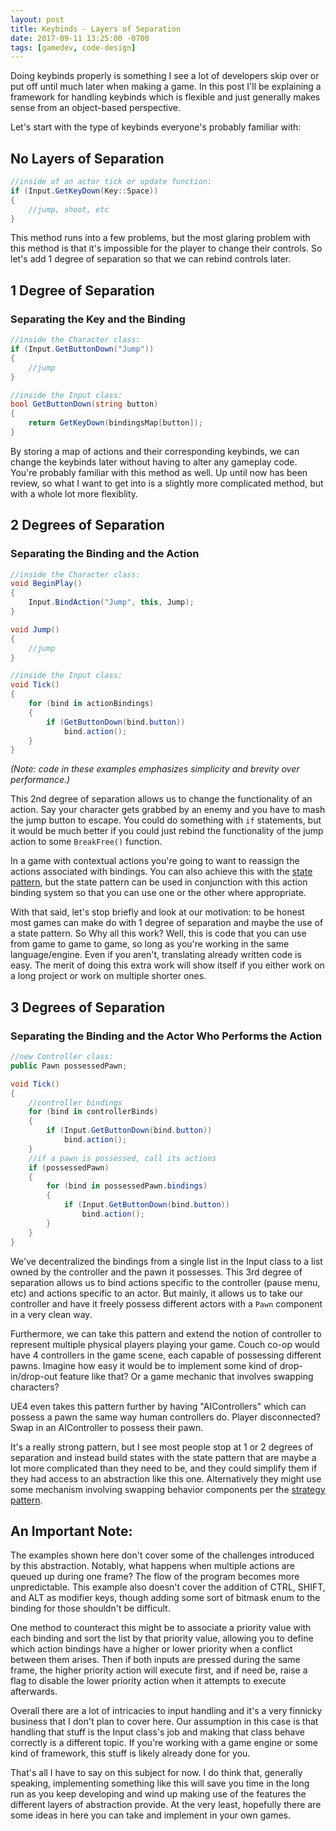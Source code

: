 ```yaml
---
layout: post
title: Keybinds - Layers of Separation
date: 2017-09-11 13:25:00 -0700
tags: [gamedev, code-design]
---
```

Doing keybinds properly is something I see a lot of developers skip over or put off
until much later when making a game. In this post I'll be explaining a framework
for handling keybinds which is flexible and just generally makes sense from an
object-based perspective.

Let's start with the type of keybinds everyone's probably familiar with:

## No Layers of Separation
```c#
//inside of an actor tick or update function:
if (Input.GetKeyDown(Key::Space))
{
    //jump, shoot, etc
}
```

This method runs into a few problems, but the most glaring problem with this method is
that it's impossible for the player to change their controls. So let's add 1 degree of
separation so that we can rebind controls later.

## 1 Degree of Separation
### Separating the Key and the Binding
```c#
//inside the Character class:
if (Input.GetButtonDown("Jump"))
{
    //jump
}
```

```c#
//inside the Input class:
bool GetButtonDown(string button)
{
    return GetKeyDown(bindingsMap[button]);
}
```

By storing a map of actions and their corresponding keybinds, we can change the keybinds
later without having to alter any gameplay code. You're probably familiar with this method
as well. Up until now has been review, so what I want to get into is a slightly more
complicated method, but with a whole lot more flexiblity.

## 2 Degrees of Separation
### Separating the Binding and the Action
```c#
//inside the Character class:
void BeginPlay()
{
    Input.BindAction("Jump", this, Jump);
}

void Jump()
{
    //jump
}
```

```c#
//inside the Input class:
void Tick()
{
    for (bind in actionBindings)
    {
        if (GetButtonDown(bind.button))
            bind.action();
    }
}
```
*(Note: code in these examples emphasizes simplicity and brevity over performance.)*

This 2nd degree of separation allows us to change the functionality of an action. Say your
character gets grabbed by an enemy and you have to mash the jump button to escape. You
could do something with `if` statements, but it would be much better if you could just
rebind the functionality of the jump action to some `BreakFree()` function.

In a game with contextual actions you're going to want to reassign the actions associated
with bindings. You can also achieve this with the [state pattern](http://gameprogrammingpatterns.com/state.html),
but the state pattern can be used in conjunction with this action binding system so that
you can use one or the other where appropriate.

With that said, let's stop briefly and look at our motivation: to be honest most games can
make do with 1 degree of separation and maybe the use of a state pattern. So Why all this work?
Well, this is code that you can use from game to game to game, so long as you're working in the
same language/engine. Even if you aren't, translating already written code is easy. The merit of
doing this extra work will show itself if you either work on a long project or work on multiple
shorter ones.

## 3 Degrees of Separation
### Separating the Binding and the Actor Who Performs the Action
```c#
//new Controller class:
public Pawn possessedPawn;

void Tick()
{
    //controller bindings
    for (bind in controllerBinds)
    {
        if (Input.GetButtonDown(bind.button))
            bind.action();
    }
    //if a pawn is possessed, call its actions
    if (possessedPawn)
    {
        for (bind in possessedPawn.bindings)
        {
            if (Input.GetButtonDown(bind.button))
                bind.action();
        }
    }
}
```

We've decentralized the bindings from a single list in the Input class to a list owned by
the controller and the pawn it possesses. This 3rd degree of separation allows us to bind
actions specific to the controller (pause menu, etc) and actions specific to an actor. But
mainly, it allows us to take our controller and have it freely possess different actors
with a `Pawn` component in a very clean way.

Furthermore, we can take this pattern and extend the notion of controller to represent
multiple physical players playing your game. Couch co-op would have 4 controllers in
the game scene, each capable of possessing different pawns. Imagine how easy it would be to
implement some kind of drop-in/drop-out feature like that? Or a game mechanic that involves
swapping characters?

UE4 even takes this pattern further by having "AIControllers" which can possess a pawn the
same way human controllers do. Player disconnected? Swap in an AIController to possess
their pawn.

It's a really strong pattern, but I see most people stop at 1 or 2 degrees of separation
and instead build states with the state pattern that are maybe a lot more complicated than
they need to be, and they could simplify them if they had access to an abstraction like this
one. Alternatively they might use some mechanism involving swapping behavior components per the
[strategy pattern](https://en.wikipedia.org/wiki/Strategy_pattern).

## An Important Note:

The examples shown here don't cover some of the challenges introduced by this abstraction.
Notably, what happens when multiple actions are queued up during one frame? The flow of the
program becomes more unpredictable. This example also doesn't cover the addition of CTRL,
SHIFT, and ALT as modifier keys, though adding some sort of bitmask enum to the binding for
those shouldn't be difficult.

One method to counteract this might be to associate a priority value with each binding and
sort the list by that priority value, allowing you to define which action bindings have a
higher or lower priority when a conflict between them arises. Then if both inputs are pressed
during the same frame, the higher priority action will execute first, and if need be, raise
a flag to disable the lower priority action when it attempts to execute afterwards.

Overall there are a lot of intricacies to input handling and it's a very finnicky business that
I don't plan to cover here. Our assumption in this case is that handling that stuff is the Input
class's job and making that class behave correctly is a different topic. If you're working with
a game engine or some kind of framework, this stuff is likely already done for you.

That's all I have to say on this subject for now. I do think that, generally speaking, implementing
something like this will save you time in the long run as you keep developing and wind up making
use of the features the different layers of abstraction provide. At the very least, hopefully there
are some ideas in here you can take and implement in your own games.
